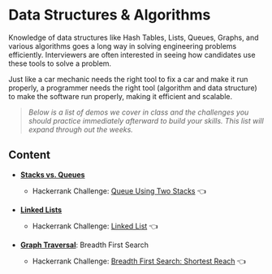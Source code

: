 # Data Structures & Algorithms
Knowledge of data structures like Hash Tables, Lists, Queues, Graphs, and various algorithms goes a long way in solving engineering problems efficiently.  Interviewers are often interested in seeing how candidates use these tools to solve a problem. 

Just like a car mechanic needs the right tool to fix a car and make it run properly, a programmer needs the right tool (algorithm and data structure) to make the software run properly, making it efficient and scalable.

> *Below is a list of demos we cover in class and the challenges you should practice immediately afterward to build your skills.  This list will expand through out the weeks.*

## Content
- [**Stacks vs. Queues**](https://github.com/210823-Enterprise/demos/tree/main/data-structures-%26-algorithms/StackVsQueue)
  - Hackerrank Challenge: [Queue Using Two Stacks](https://www.hackerrank.com/challenges/queue-using-two-stacks/problem) 👈

- [**Linked Lists**](https://github.com/210823-Enterprise/demos/tree/main/data-structures-%26-algorithms/LinkedLists)
  - Hackerrank Challenge: [Linked List](https://www.hackerrank.com/challenges/30-linked-list/problem) 👈
  
- [**Graph Traversal**](https://github.com/210823-Enterprise/demos/tree/main/data-structures-%26-algorithms/GraphTraversal): Breadth First Search
  - Hackerrank Challenge: [Breadth First Search: Shortest Reach](https://www.hackerrank.com/challenges/bfsshortreach/problem?h_r=internal-search) 👈

